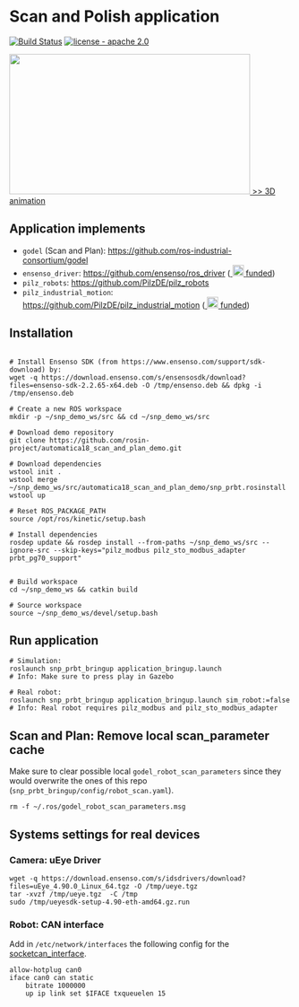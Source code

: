 # Scan and Polish application
[![Build Status](https://travis-ci.com/rosin-project/automatica18_scan_and_plan_demo.svg?branch=master)](https://travis-ci.com/rosin-project/automatica18_scan_and_plan_demo)
[![license - apache 2.0](https://img.shields.io/:license-Apache%202.0-yellowgreen.svg)](https://opensource.org/licenses/Apache-2.0)

<a href="https://ipa-jfh.github.io/urdf-animation/application_scan_and_plan/">
    <img src="https://user-images.githubusercontent.com/17281534/46005937-aafba700-c0b6-11e8-9d8f-0148392488f1.gif" width="430" height="250">
    >> 3D animation
</a>

## Application implements
- `godel` (Scan and Plan): https://github.com/ros-industrial-consortium/godel
- `ensenso_driver`: https://github.com/ensenso/ros_driver (<a href="http://rosin-project.eu/ftps">
  <img src="http://rosin-project.eu/wp-content/uploads/rosin_ack_logo_wide.png" 
       alt="rosin_logo" height="20" >
</a> [funded](http://rosin-project.eu/ftps))
- `pilz_robots`: https://github.com/PilzDE/pilz_robots
- `pilz_industrial_motion`: https://github.com/PilzDE/pilz_industrial_motion (<a href="http://rosin-project.eu/ftps">
  <img src="http://rosin-project.eu/wp-content/uploads/rosin_ack_logo_wide.png" 
       alt="rosin_logo" height="20" >
</a> [funded](http://rosin-project.eu/ftps))

## Installation

```shell

# Install Ensenso SDK (from https://www.ensenso.com/support/sdk-download) by:
wget -q https://download.ensenso.com/s/ensensosdk/download?files=ensenso-sdk-2.2.65-x64.deb -O /tmp/ensenso.deb && dpkg -i /tmp/ensenso.deb

# Create a new ROS workspace
mkdir -p ~/snp_demo_ws/src && cd ~/snp_demo_ws/src

# Download demo repository
git clone https://github.com/rosin-project/automatica18_scan_and_plan_demo.git

# Download dependencies
wstool init .
wstool merge ~/snp_demo_ws/src/automatica18_scan_and_plan_demo/snp_prbt.rosinstall
wstool up

# Reset ROS_PACKAGE_PATH
source /opt/ros/kinetic/setup.bash

# Install dependencies 
rosdep update && rosdep install --from-paths ~/snp_demo_ws/src --ignore-src --skip-keys="pilz_modbus pilz_sto_modbus_adapter prbt_pg70_support"


# Build workspace
cd ~/snp_demo_ws && catkin build 

# Source workspace
source ~/snp_demo_ws/devel/setup.bash

```


## Run application

```shell
# Simulation:
roslaunch snp_prbt_bringup application_bringup.launch
# Info: Make sure to press play in Gazebo

# Real robot:
roslaunch snp_prbt_bringup application_bringup.launch sim_robot:=false
# Info: Real robot requires pilz_modbus and pilz_sto_modbus_adapter

```

## Scan and Plan: Remove local scan_parameter cache
Make sure to clear possible local `godel_robot_scan_parameters` since they would overwrite the ones of this repo (`snp_prbt_bringup/config/robot_scan.yaml`).

```shell
rm -f ~/.ros/godel_robot_scan_parameters.msg
```

## Systems settings for real devices

### Camera: uEye Driver
```
wget -q https://download.ensenso.com/s/idsdrivers/download?files=uEye_4.90.0_Linux_64.tgz -O /tmp/ueye.tgz
tar -xvzf /tmp/ueye.tgz  -C /tmp
sudo /tmp/ueyesdk-setup-4.90-eth-amd64.gz.run
```

### Robot: CAN interface
Add in `/etc/network/interfaces` the following config for the [socketcan_interface]( http://wiki.ros.org/socketcan_interface).

```
allow-hotplug can0
iface can0 can static
    bitrate 1000000
    up ip link set $IFACE txqueuelen 15
```



